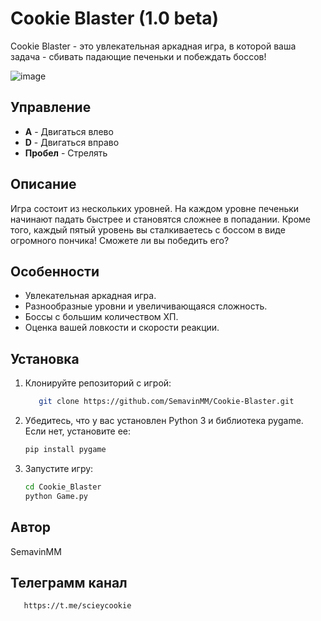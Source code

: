 # Cookie Blaster (1.0 beta)

Cookie Blaster - это увлекательная аркадная игра, в которой ваша задача - сбивать падающие печеньки и побеждать боссов!

![image](https://github.com/SemavinMM/Cookie-Blaster/assets/118107469/04cf6d77-9d49-4a25-8257-911c95354656)





## Управление

- **A** - Двигаться влево
- **D** - Двигаться вправо
- **Пробел** - Стрелять

## Описание

Игра состоит из нескольких уровней. На каждом уровне печеньки начинают падать быстрее и становятся сложнее в попадании. Кроме того, каждый пятый уровень вы сталкиваетесь с боссом в виде огромного пончика! Сможете ли вы победить его?

## Особенности

- Увлекательная аркадная игра.
- Разнообразные уровни и увеличивающаяся сложность.
- Боссы с большим количеством ХП.
- Оценка вашей ловкости и скорости реакции.

## Установка

1. Клонируйте репозиторий с игрой:

   ```bash
      git clone https://github.com/SemavinMM/Cookie-Blaster.git
2. Убедитесь, что у вас установлен Python 3 и библиотека pygame. Если нет, установите ее:

   
   ```bash
   pip install pygame
   
3. Запустите игру:

   ```bash
   cd Cookie_Blaster
   python Game.py

## Автор

SemavinMM

## Телеграмм канал

   ```bash
      https://t.me/scieycookie

